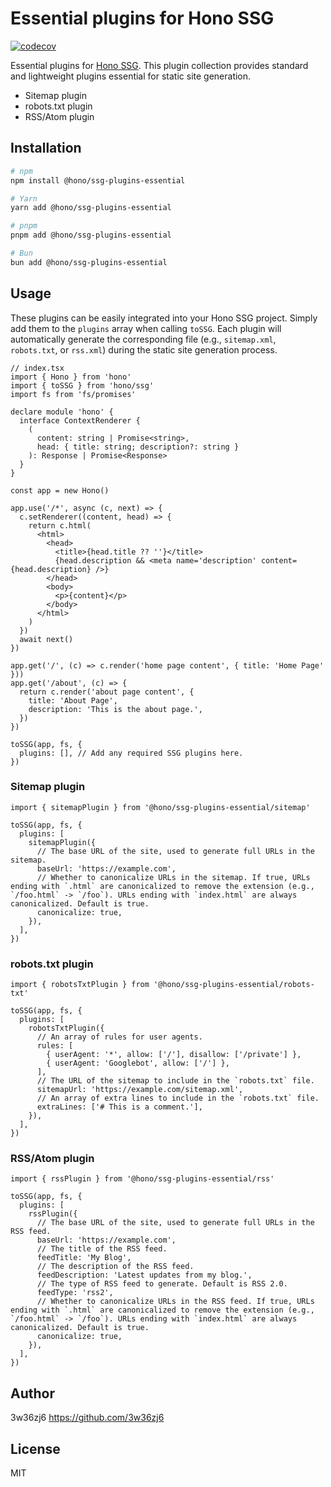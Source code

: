 # Essential plugins for Hono SSG

[![codecov](https://codecov.io/github/honojs/middleware/graph/badge.svg?flag=ssg-plugins-essential)](https://codecov.io/github/honojs/middleware)

Essential plugins for [Hono SSG](https://hono.dev/docs/helpers/ssg).
This plugin collection provides standard and lightweight plugins essential for static site generation.

- Sitemap plugin
- robots.txt plugin
- RSS/Atom plugin

## Installation

```sh
# npm
npm install @hono/ssg-plugins-essential

# Yarn
yarn add @hono/ssg-plugins-essential

# pnpm
pnpm add @hono/ssg-plugins-essential

# Bun
bun add @hono/ssg-plugins-essential
```

## Usage

These plugins can be easily integrated into your Hono SSG project.
Simply add them to the `plugins` array when calling `toSSG`.
Each plugin will automatically generate the corresponding file (e.g., `sitemap.xml`, `robots.txt`, or `rss.xml`) during the static site generation process.

```tsx
// index.tsx
import { Hono } from 'hono'
import { toSSG } from 'hono/ssg'
import fs from 'fs/promises'

declare module 'hono' {
  interface ContextRenderer {
    (
      content: string | Promise<string>,
      head: { title: string; description?: string }
    ): Response | Promise<Response>
  }
}

const app = new Hono()

app.use('/*', async (c, next) => {
  c.setRenderer((content, head) => {
    return c.html(
      <html>
        <head>
          <title>{head.title ?? ''}</title>
          {head.description && <meta name='description' content={head.description} />}
        </head>
        <body>
          <p>{content}</p>
        </body>
      </html>
    )
  })
  await next()
})

app.get('/', (c) => c.render('home page content', { title: 'Home Page' }))
app.get('/about', (c) => {
  return c.render('about page content', {
    title: 'About Page',
    description: 'This is the about page.',
  })
})

toSSG(app, fs, {
  plugins: [], // Add any required SSG plugins here.
})
```

### Sitemap plugin

```tsx
import { sitemapPlugin } from '@hono/ssg-plugins-essential/sitemap'

toSSG(app, fs, {
  plugins: [
    sitemapPlugin({
      // The base URL of the site, used to generate full URLs in the sitemap.
      baseUrl: 'https://example.com',
      // Whether to canonicalize URLs in the sitemap. If true, URLs ending with `.html` are canonicalized to remove the extension (e.g., `/foo.html` -> `/foo`). URLs ending with `index.html` are always canonicalized. Default is true.
      canonicalize: true,
    }),
  ],
})
```

### robots.txt plugin

```tsx
import { robotsTxtPlugin } from '@hono/ssg-plugins-essential/robots-txt'

toSSG(app, fs, {
  plugins: [
    robotsTxtPlugin({
      // An array of rules for user agents.
      rules: [
        { userAgent: '*', allow: ['/'], disallow: ['/private'] },
        { userAgent: 'Googlebot', allow: ['/'] },
      ],
      // The URL of the sitemap to include in the `robots.txt` file.
      sitemapUrl: 'https://example.com/sitemap.xml',
      // An array of extra lines to include in the `robots.txt` file.
      extraLines: ['# This is a comment.'],
    }),
  ],
})
```

### RSS/Atom plugin

```tsx
import { rssPlugin } from '@hono/ssg-plugins-essential/rss'

toSSG(app, fs, {
  plugins: [
    rssPlugin({
      // The base URL of the site, used to generate full URLs in the RSS feed.
      baseUrl: 'https://example.com',
      // The title of the RSS feed.
      feedTitle: 'My Blog',
      // The description of the RSS feed.
      feedDescription: 'Latest updates from my blog.',
      // The type of RSS feed to generate. Default is RSS 2.0.
      feedType: 'rss2',
      // Whether to canonicalize URLs in the RSS feed. If true, URLs ending with `.html` are canonicalized to remove the extension (e.g., `/foo.html` -> `/foo`). URLs ending with `index.html` are always canonicalized. Default is true.
      canonicalize: true,
    }),
  ],
})
```

## Author

3w36zj6 <https://github.com/3w36zj6>

## License

MIT
